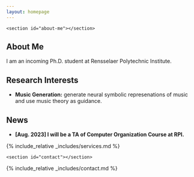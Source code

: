 ```yaml
---
layout: homepage
---
```

`<section id="about-me"></section>`

## About Me

I am an incoming Ph.D. student at Rensselaer Polytechnic Institute. 

## Research Interests

- **Music Generation:** generate neural symbolic represenations of music and use music theory as guidance.

## News

- **[Aug. 2023] I will be a TA of Computer Organization Course at RPI.**

{% include_relative _includes/services.md %}

`<section id="contact"></section>`

{% include_relative _includes/contact.md %}
